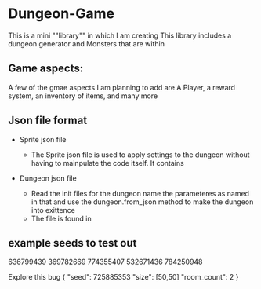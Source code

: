 # Dungeon-Game

This is a mini ""library"" in which I am creating 
This library includes a dungeon generator and Monsters that are within

## Game aspects:

A few of the gmae aspects I am planning to add are 
A Player, a reward system, an inventory of items, and many more

## Json file format

* Sprite json file

  * The Sprite json file is used to apply settings to the dungeon without having to mainpulate the code itself.
It contains

* Dungeon json file

  * Read the init files for the dungeon name the parameteres as named in that and use the dungeon.from_json
method to make the dungeon into exittence
  * The file is found in 

## example seeds to test out 

636799439
369782669
774355407
532671436
784250948

Explore this bug
{
"seed": 725885353
"size": [50,50]
"room_count": 2
}